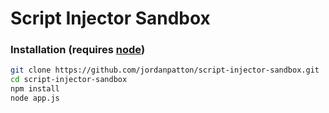 # Script Injector Sandbox

### Installation (requires [node](https://nodejs.org))

```bash
git clone https://github.com/jordanpatton/script-injector-sandbox.git
cd script-injector-sandbox
npm install
node app.js
```
